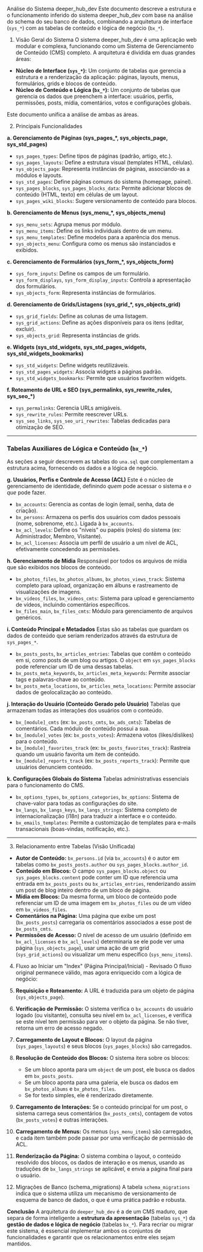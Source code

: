 Análise do Sistema deeper_hub_dev
Este documento descreve a estrutura e o funcionamento inferido do sistema deeper_hub_dev com base na análise do schema do seu banco de dados, combinando a arquitetura de interface (`sys_*`) com as tabelas de conteúdo e lógica de negócio (`bx_*`).

1. Visão Geral do Sistema
O sistema deeper_hub_dev é uma aplicação web modular e complexa, funcionando como um Sistema de Gerenciamento de Conteúdo (CMS) completo. A arquitetura é dividida em duas grandes áreas:

*   **Núcleo de Interface (`sys_*`):** Um conjunto de tabelas que gerencia a estrutura e a renderização da aplicação: páginas, layouts, menus, formulários, grids e blocos de conteúdo.
*   **Núcleo de Conteúdo e Lógica (`bx_*`):** Um conjunto de tabelas que gerencia os dados que preenchem a interface: usuários, perfis, permissões, posts, mídia, comentários, votos e configurações globais.

Este documento unifica a análise de ambas as áreas.

2. Principais Funcionalidades

**a. Gerenciamento de Páginas (sys_pages_*, sys_objects_page, sys_std_pages)**
*   `sys_pages_types`: Define tipos de páginas (padrão, artigo, etc.).
*   `sys_pages_layouts`: Define a estrutura visual (templates HTML, células).
*   `sys_objects_page`: Representa instâncias de páginas, associando-as a módulos e layouts.
*   `sys_std_pages`: Define páginas comuns do sistema (homepage, painel).
*   `sys_pages_blocks`, `sys_pages_blocks_data`: Permite adicionar blocos de conteúdo (HTML, texto) em células de um layout.
*   `sys_pages_wiki_blocks`: Sugere versionamento de conteúdo para blocos.

**b. Gerenciamento de Menus (sys_menu_*, sys_objects_menu)**
*   `sys_menu_sets`: Agrupa menus por módulo.
*   `sys_menu_items`: Define os links individuais dentro de um menu.
*   `sys_menu_templates`: Define modelos para a aparência dos menus.
*   `sys_objects_menu`: Configura como os menus são instanciados e exibidos.

**c. Gerenciamento de Formulários (sys_form_*, sys_objects_form)**
*   `sys_form_inputs`: Define os campos de um formulário.
*   `sys_form_displays`, `sys_form_display_inputs`: Controla a apresentação dos formulários.
*   `sys_objects_form`: Representa instâncias de formulários.

**d. Gerenciamento de Grids/Listagens (sys_grid_*, sys_objects_grid)**
*   `sys_grid_fields`: Define as colunas de uma listagem.
*   `sys_grid_actions`: Define as ações disponíveis para os itens (editar, excluir).
*   `sys_objects_grid`: Representa instâncias de grids.

**e. Widgets (sys_std_widgets, sys_std_pages_widgets, sys_std_widgets_bookmarks)**
*   `sys_std_widgets`: Define widgets reutilizáveis.
*   `sys_std_pages_widgets`: Associa widgets a páginas padrão.
*   `sys_std_widgets_bookmarks`: Permite que usuários favoritem widgets.

**f. Roteamento de URL e SEO (sys_permalinks, sys_rewrite_rules, sys_seo_*)**
*   `sys_permalinks`: Gerencia URLs amigáveis.
*   `sys_rewrite_rules`: Permite reescrever URLs.
*   `sys_seo_links`, `sys_seo_uri_rewrites`: Tabelas dedicadas para otimização de SEO.

---
### **Tabelas Auxiliares de Lógica e Conteúdo (`bx_*`)**

As seções a seguir descrevem as tabelas do `una.sql` que complementam a estrutura acima, fornecendo os dados e a lógica de negócio.

**g. Usuários, Perfis e Controle de Acesso (ACL)**
Este é o núcleo de gerenciamento de identidade, definindo *quem* pode acessar o sistema e *o que* pode fazer.
*   `bx_accounts`: Gerencia as contas de login (email, senha, data de criação).
*   `bx_persons`: Armazena os perfis dos usuários com dados pessoais (nome, sobrenome, etc.). Ligada à `bx_accounts`.
*   `bx_acl_levels`: Define os "níveis" ou papéis (roles) do sistema (ex: Administrador, Membro, Visitante).
*   `bx_acl_licenses`: Associa um perfil de usuário a um nível de ACL, efetivamente concedendo as permissões.

**h. Gerenciamento de Mídia**
Responsável por todos os arquivos de mídia que são exibidos nos blocos de conteúdo.
*   `bx_photos_files`, `bx_photos_albums`, `bx_photos_views_track`: Sistema completo para upload, organização em álbuns e rastreamento de visualizações de imagens.
*   `bx_videos_files`, `bx_videos_cmts`: Sistema para upload e gerenciamento de vídeos, incluindo comentários específicos.
*   `bx_files_main`, `bx_files_cmts`: Módulo para gerenciamento de arquivos genéricos.

**i. Conteúdo Principal e Metadados**
Estas são as tabelas que guardam os dados de conteúdo que seriam renderizados através da estrutura de `sys_pages_*`.
*   `bx_posts_posts`, `bx_articles_entries`: Tabelas que contêm o conteúdo em si, como posts de um blog ou artigos. O `object` em `sys_pages_blocks` pode referenciar um ID de uma dessas tabelas.
*   `bx_posts_meta_keywords`, `bx_articles_meta_keywords`: Permite associar tags e palavras-chave ao conteúdo.
*   `bx_posts_meta_locations`, `bx_articles_meta_locations`: Permite associar dados de geolocalização ao conteúdo.

**j. Interação do Usuário (Conteúdo Gerado pelo Usuário)**
Tabelas que armazenam todas as interações dos usuários com o conteúdo.
*   `bx_[module]_cmts` (ex: `bx_posts_cmts`, `bx_ads_cmts`): Tabelas de comentários. Cada módulo de conteúdo possui a sua.
*   `bx_[module]_votes` (ex: `bx_posts_votes`): Armazena votos (likes/dislikes) para o conteúdo.
*   `bx_[module]_favorites_track` (ex: `bx_posts_favorites_track`): Rastreia quando um usuário favorita um item de conteúdo.
*   `bx_[module]_reports_track` (ex: `bx_posts_reports_track`): Permite que usuários denunciem conteúdo.

**k. Configurações Globais do Sistema**
Tabelas administrativas essenciais para o funcionamento do CMS.
*   `bx_options_types`, `bx_options_categories`, `bx_options`: Sistema de chave-valor para todas as configurações do site.
*   `bx_langs`, `bx_langs_keys`, `bx_langs_strings`: Sistema completo de internacionalização (i18n) para traduzir a interface e o conteúdo.
*   `bx_emails_templates`: Permite a customização de templates para e-mails transacionais (boas-vindas, notificação, etc.).

---

3. Relacionamento entre Tabelas (Visão Unificada)
*   **Autor de Conteúdo:** `bx_persons.id` (via `bx_accounts`) é o autor em tabelas como `bx_posts_posts.author` ou `sys_pages_blocks.author_id`.
*   **Conteúdo em Blocos:** O campo `sys_pages_blocks.object` ou `sys_pages_blocks.content` pode conter um ID que referencia uma entrada em `bx_posts_posts` ou `bx_articles_entries`, renderizando assim um post de blog inteiro dentro de um bloco de página.
*   **Mídia em Blocos:** Da mesma forma, um bloco de conteúdo pode referenciar um ID de uma imagem em `bx_photos_files` ou de um vídeo em `bx_videos_files`.
*   **Comentários na Página:** Uma página que exibe um post (`bx_posts_posts`) carregaria os comentários associados a esse post de `bx_posts_cmts`.
*   **Permissões de Acesso:** O nível de acesso de um usuário (definido em `bx_acl_licenses` e `bx_acl_levels`) determinaria se ele pode ver uma página (`sys_objects_page`), usar uma ação de um grid (`sys_grid_actions`) ou visualizar um menu específico (`sys_menu_items`).

4. Fluxo ao Iniciar um "Index" (Página Principal/Inicial) - Revisado
O fluxo original permanece válido, mas agora enriquecido com a lógica de negócio:

1.  **Requisição e Roteamento:** A URL é traduzida para um objeto de página (`sys_objects_page`).
2.  **Verificação de Permissão:** O sistema verifica o `bx_accounts` do usuário logado (ou visitante), consulta seu nível em `bx_acl_licenses`, e verifica se este nível tem permissão para ver o objeto da página. Se não tiver, retorna um erro de acesso negado.
3.  **Carregamento de Layout e Blocos:** O layout da página (`sys_pages_layouts`) e seus blocos (`sys_pages_blocks`) são carregados.
4.  **Resolução de Conteúdo dos Blocos:** O sistema itera sobre os blocos:
    *   Se um bloco aponta para um `object` de um post, ele busca os dados em `bx_posts_posts`.
    *   Se um bloco aponta para uma galeria, ele busca os dados em `bx_photos_albums` e `bx_photos_files`.
    *   Se for texto simples, ele é renderizado diretamente.
5.  **Carregamento de Interações:** Se o conteúdo principal for um post, o sistema carrega seus comentários (`bx_posts_cmts`), contagem de votos (`bx_posts_votes`) e outras interações.
6.  **Carregamento de Menus:** Os menus (`sys_menu_items`) são carregados, e cada item também pode passar por uma verificação de permissão de ACL.
7.  **Renderização da Página:** O sistema combina o layout, o conteúdo resolvido dos blocos, os dados de interação e os menus, usando as traduções de `bx_langs_strings` se aplicável, e envia a página final para o usuário.

5. Migrações de Banco (schema_migrations)
A tabela `schema_migrations` indica que o sistema utiliza um mecanismo de versionamento de esquema de banco de dados, o que é uma prática padrão e robusta.

**Conclusão**
A arquitetura do `deeper_hub_dev` é a de um CMS maduro, que separa de forma inteligente a **estrutura da apresentação** (tabelas `sys_*`) da **gestão de dados e lógica de negócio** (tabelas `bx_*`). Para recriar ou migrar este sistema, é essencial implementar ambos os conjuntos de funcionalidades e garantir que os relacionamentos entre eles sejam mantidos.
